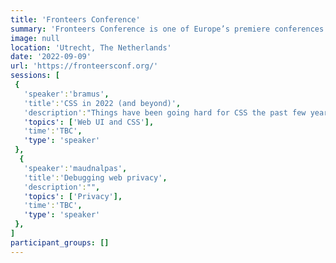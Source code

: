 ```yaml
---
title: 'Fronteers Conference'
summary: 'Fronteers Conference is one of Europe’s premiere conferences on front-end web development.'
image: null
location: 'Utrecht, The Netherlands'
date: '2022-09-09'
url: 'https://fronteersconf.org/'
sessions: [
 {
   'speaker':'bramus',
   'title':'CSS in 2022 (and beyond)',
   'description':"Things have been going hard for CSS the past few years, and there's a bunch of new and exciting stuff on its way. With this talk you'll be up to speed on some very nice recent additions, and will get a glimpse of a lot of the features that will be landing across all browsers by the end of this year.",
   'topics': ['Web UI and CSS'],
   'time':'TBC',
   'type': 'speaker'
 },
  {
   'speaker':'maudnalpas',
   'title':'Debugging web privacy',
   'description':"",
   'topics': ['Privacy'],
   'time':'TBC',
   'type': 'speaker'
 },
]
participant_groups: []
---
```

